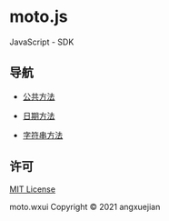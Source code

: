 # moto.js
JavaScript - SDK

## 导航

- [公共方法](docs/util/README.md)

- [日期方法](docs/date/README.md)

- [字符串方法](docs/string/README.md)



## 许可
[MIT License](LICENSE)

moto.wxui Copyright © 2021 angxuejian